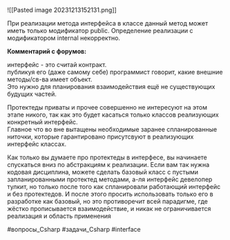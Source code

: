 ![[Pasted image 20231213152131.png]]

При реализации метода интерфейса в классе данный метод может иметь только модификатор public. Определение реализации с модификатором internal некорректно.

**Комментарий с форумов:**

интерфейс - это считай контракт.  
публикуя его (даже самому себе) программист говорит, какие внешние методы/св-ва имеет объект.  
Это нужно для планирования взаимодействия ещё не существующих будущих частей.  
  
Протектеды приваты и прочее совершенно не интересуют на этом этапе никого, так как это будет касаться только классов реализующих конкретный интерфейс.  
Главное что во вне вытащены необходимые заранее спланированные ниточки, которые гарантировано присутсвуют в реализующих интерфейс классах.  
  
Как только вы думаете про протектеды в интерфесе, вы начинаете спускаться вниз по абстракциям к реализации. Если вам так нужна кодовая дисциплина, можете сделать базовый класс с пустыми запланированными протектед методами, а-ля интерфейс девелопер тулкит, но только после того как спланировали работающий интерфейс и без протектедов. И после этого просить использовать только его в разработке как базовый, но это противоречит всей парадигме, где жёстко прописывается взаимодействие, и никак не ограничивается реализация и область применения

#вопросы_Csharp #задачи_Csharp #interface
